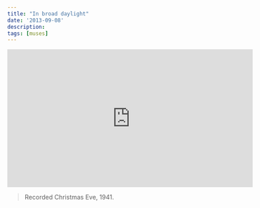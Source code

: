 ```yaml
---
title: "In broad daylight"
date: '2013-09-08'
description:
tags: [muses]
---
```


<iframe width="560" height="315" src="http://www.youtube.com/embed/d15MBSwHoa4" frameborder="0" allowfullscreen></iframe>

> Recorded Christmas Eve, 1941. 
